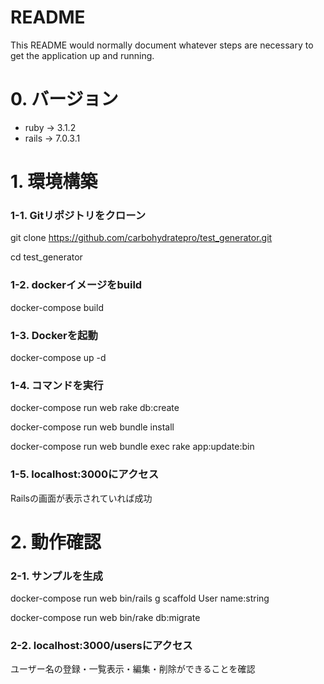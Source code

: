 # README

This README would normally document whatever steps are necessary to get the
application up and running.

# 0. バージョン
- ruby -> 3.1.2
- rails -> 7.0.3.1

# 1. 環境構築
### 1-1. Gitリポジトリをクローン
git clone https://github.com/carbohydratepro/test_generator.git

cd test_generator

### 1-2. dockerイメージをbuild
docker-compose build

### 1-3. Dockerを起動
docker-compose up -d

### 1-4. コマンドを実行
docker-compose run web rake db:create

docker-compose run web bundle install

docker-compose run web bundle exec rake app:update:bin

### 1-5. localhost:3000にアクセス
Railsの画面が表示されていれば成功

# 2. 動作確認
### 2-1. サンプルを生成
docker-compose run web bin/rails g scaffold User name:string

docker-compose run web bin/rake db:migrate

### 2-2. localhost:3000/usersにアクセス
ユーザー名の登録・一覧表示・編集・削除ができることを確認



